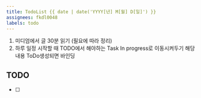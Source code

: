 ```yaml
---
title: TodoList {{ date | date('YYYY[년] M[월] D[일]') }}
assignees: fkdl0048
labels: todo
---
```


1. 미디엄에서 글 30분 읽기 (필요에 따라 정리)
2. 하루 일정 시작할 때 TODO에서 해야하는 Task In progress로 이동시켜두기 해당 내용 ToDo생성되면 바인딩

## TODO  

- [ ] 

